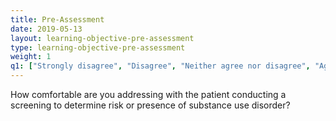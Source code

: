```yaml
---
title: Pre-Assessment 
date: 2019-05-13
layout: learning-objective-pre-assessment
type: learning-objective-pre-assessment
weight: 1
q1: ["Strongly disagree", "Disagree", "Neither agree nor disagree", "Agree", "Strongly agree"]
---
```

How comfortable are you addressing with the patient conducting a screening to
determine risk or presence of substance use disorder?
